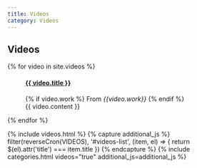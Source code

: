 ```yaml
---
title: Videos
category: Videos
---
```


## Videos
<div id="videos-list">
  {% for video in site.videos %}
  <figure class="row video" title="{{video.title}}">
    <div class="vid-thumb col-sm-6 col-xs-12" data-video="https://www.youtube.com/embed/{{ video.videoid }}">
      <div style="background-image: url(https://i.ytimg.com/vi/{{ video.videoid }}/hqdefault.jpg)"></div>
    </div>
    <figcaption class="col-sm-6">
      <h4><a href="https://youtu.be/{{video.videoid}}">{{ video.title }}</a></h4>
      {% if video.work %}
      <span>From <em>{{video.work}}</em></span>
      {% endif %}
      <div class="caption">
      {{ video.content }}
      </div>
      </figcaption>
  </figure>
  {% endfor %}
</div>

{% include videos.html %}
{% capture additional_js %}
  filter(reverseCron(VIDEOS), '#videos-list', (item, el) => {
    return $(el).attr('title') === item.title
  })
{% endcapture %}
{% include categories.html videos="true" additional_js=additional_js %}
